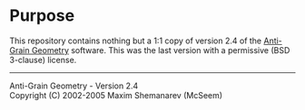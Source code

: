 # Purpose
This repository contains nothing but a 1:1 copy of version 2.4 of the [Anti-Grain Geometry](http://www.antigrain.com/) software. This was the last version with a permissive (BSD 3-clause) license.

---

Anti-Grain Geometry - Version 2.4 <br>
Copyright (C) 2002-2005 Maxim Shemanarev (McSeem) 
